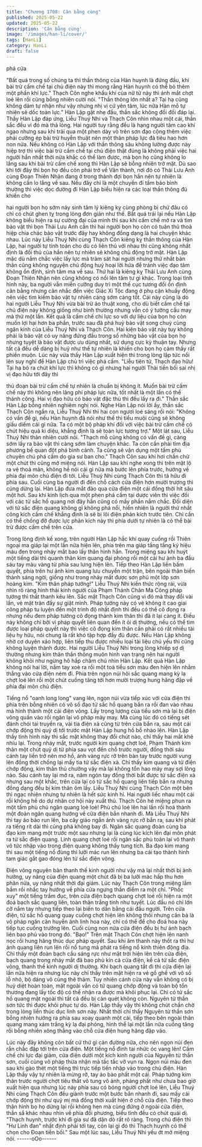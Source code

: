 ```yaml
---
title: "Chương 1708: Cân bằng cùng"
published: 2025-05-22
updated: 2025-05-22
description: 'Cân bằng cùng'
image: '/images/han-li/cover/'
tags: [HanLi]
category: HanLi
draft: false
---
```


phá cửa

"Bất quá trong số chúng ta thì thần thông của Hàn huynh là đứng
đầu, khi bài trừ cấm chế tại chủ điện này thì mong rằng Hàn
huynh có thể bỏ thêm một phần khí lực."
Thạch Côn nghe khẩu khí của nữ tử này thì ánh mắt chợt loé lên
rồi cũng bỗng nhiên cười nói.
"Thần thông lớn nhất a? Tại hạ cũng không dám tự nhận như vậy
nhưng nhị vị cứ yên tâm, lúc nữa Hàn mỗ tự nhiên sẽ dốc toàn
lực."
Hàn Lập gật nhẹ đầu, thần sắc không đổi đối đáp lại.
Thấy Hàn Lập đáp ứng, Liễu Thuý Nhi và Thạch Côn nhìn nhau
một cái, thần sắc đều vì đó mà thả lỏng. Hai người tuy rằng đều là
hạng người tâm cao khí ngạo nhưng sau khi trải qua một phen
dày vò trên sơn đạo cộng thêm việc phải cưỡng ép bài trừ huyễn
thuật nên một thân pháp lực đã tiêu hao hơn non nửa.
Nếu không có Hàn Lập với thần thông sâu không lường được này
hiệp trợ thì việc bài trừ cấm chế tại chủ điện thật đúng là không
phải việc hai người hắn nhất thời nửa khắc có thể làm được, mà
bọn họ cũng không lo lắng sau khi bài trừ cấm chế xong thì Hàn
Lập sẽ bỗng nhiên trở mặt.
Dù sao khi tới đây thì bọn họ đều còn phải trở về Vân thành, nơi
đó có Thải Lưu Anh cùng Đoạn Thiên Nhận đang ở trong thành
đợi bọn hắn nên tự nhiên là không cần lo lắng về sau.
Nếu đây chỉ là một chuyến đi tầm bảo bình thường thì việc dọc
đường đi Hàn Lập biểu hiện ra các loại thần thông đủ khiến cho

hai người bọn họ sớm nảy sinh tâm lý kiêng kỵ cùng phòng bị chứ
đâu có chỉ có chút ghen tỵ trong lòng đơn giản như thế. Bất quá
trái lại nếu Hàn Lập không biểu hiện ra sự cường đại của mình thì
sau khi cấm chế mở ra và tìm bảo vật thì bọn Thải Lưu Anh cần
thì hai người bọn họ còn có tuân thủ thoả hiệp chia chác bảo vật
trước đây hay không đồng dạng là hai chuyện khác nhau.
Lúc này Liễu Thuý Nhi cùng Thạch Côn kiêng kỵ thần thông của
Hàn Lập, hai người tự tính toán cho dù có liên thủ với nhau thì
cũng không nhất định là đối thủ của hắn nên tự nhiên sẽ không
chủ động trở mặt.
Hàn Lập mặc dù nắm chắc việc lấy lực mà trảm sát hai người
nhưng thứ nhất bản thân cũng không nguyện chủ động huỷ hoại
lời hứa để tránh việc đạo tâm không ổn định, sinh tâm ma về sau.
Thứ hai là kiêng kỵ Thải Lưu Anh cùng Đoạn Thiên Nhận nên
cũng không có nổi lên tâm tư gì khác.
Trong loại tình hình này, ba người vẫn miễn cưỡng duy trì một thế
cục tương đối ổn định cân bằng nhưng cân nhắc đến việc Giác Xi
Tộc đang ở phụ cận khuấy động nên việc tìm kiếm bảo vật tự
nhiên càng sớm càng tốt. Cái này cũng là do hai người Liễu Thuý
Nhi vừa bài trừ ảo thuật xong, cho dù biết cấm chế tại chủ điện
này không giống như bình thường nhưng vẫn có ý tưởng cầu
may mà thử một lần.
Kết quả là cấm chế chi lực so với dự liệu của bọn họ còn muốn
lợi hại hơn ba phần, trước sau đã phá huỷ bảo vật song chuỳ
cùng ngân kính của Liễu Thuý Nhi và Thạch Côn. Hai kiện bảo
vật này tuy không phải là bảo vật có uy năng đứng đầu trong số
những bảo vật của bọn họ nhưng tuyệt là bảo vật được ưu dùng
nhất, sử dụng cực kỳ thuận tay.
Nhưng tất cả đều dễ dàng bị huỷ như thế tự nhiên là khiến cho
bọn họ cảm thấy rất phiền muộn. Lúc này vừa thấy Hàn Lập xuất
hiện thì trong lòng lập tức nổi lên suy nghĩ để Hàn Lập chủ trì việc
phá cấm.
"Liễu tiên tử, Thạch đạo hữu! Tại hạ bỏ ra chút khí lực thì không
có gì nhưng hai người Thải tiền bối sai nhị vị đạo hữu tới đây thì

thủ đoạn bài trừ cấm chế tự nhiên là chuẩn bị không ít. Muốn bài
trừ cấm chế này thì không nên lãng phí pháp lực nữa, tốt nhất là
một lần có thể thành công. Hai vị đạo hữu có bảo vật đặc thù thì
đều lấy ra đi."
Thần sắc Hàn Lập bỗng nhiên nghiêm nghị nói.
Nghe Hàn Lập nói lời ấy, thần sắc Thạch Côn ngẩn ra, Liễu Thuý
Nhi thì hai con ngươi loé sáng rồi nói:
"Không có vấn đề gì, nếu Hàn huynh đã nói như thế thì tiểu muội
cũng sẽ không giấu diếm cái gì nữa. Ta có một bộ pháp khí đối
với việc bài trừ cấm chế có chút hiệu quả kì diệu, khẳng định là sẽ
toàn lực tương trợ."
Một lát sau, Liễu Thuý Nhi thản nhiên cười nói.
"Thạch mỗ cũng không có vấn đề gì, càng sớm lấy ra bảo vật thì
càng sớm làm chuyện khác. Ta còn cần phải tìm địa phương bế
quan đột phá bình cảnh. Ta cũng sẽ vận dụng một tấm phù
chuyên chú phá cấm do gia sư ban cho."
Thạch Côn sau khi hơi chần chừ một chút thì cũng mở miệng nói.
Hàn Lập sau khi nghe xong thì trên mặt lộ ra vẻ thoả mãn, không
hề nói cái gì nữa mà bước lên phía trước, hướng về phía đại môn
chủ điện đi tới. Liễu Thuý Nhi cùng Thạch Côn thì tả hữu đi phía
sau.
Cuối cùng ba người đi đến chỗ cách cửa điện hơn mười trượng
thì cùng dừng lại. Hàn Lập đưa mắt đảo qua cửa điện một cái
đồng thời hít sâu một hơi. Sau khi kinh lịch qua một phen phá
cấm tại dược viên thì việc đối với các tử sắc hồ quang nơi đây
hắn cũng có mấy phần nắm chắc.
Đối diện với tử sắc điện quang không gì không phá nổi, hiển
nhiên là người thứ nhất công kích cấm chế khẳng định là sẽ bị lôi
điện phản kích trước tiên. Chỉ cần có thể chống đỡ được lực phản
kích này thì phía dưới tự nhiên là có thể bài trừ được cấm chế
trên cửa.

Trong lòng định kế xong, trên người Hàn Lập hắc khí quay cuồng
rồi Thiên ngoại ma giáp lại một lần nữa hiện lên, phía trên ma
giáp tầng tầng ký hiệu màu đen trong nháy mắt bao lấy thân hình
hắn. Trong miệng sau khi huýt một tiếng dài thì quanh thân kim
quang đại phóng rồi một cái hư ảnh ba đầu sáu tay màu vàng từ
phía sau lưng hiện lên.
Tiếp theo Hàn Lập liền bấm quyết, phía trên hư ảnh kim quang
lưu chuyển một trận, bên ngoài thân biến thành sáng ngời, giống
như trong nháy mắt được sơn phủ một lớp sơn hoàng kim.
"Kim thân pháp tướng!"
Liễu Thuý Nhi kiến thức rộng rái, vừa nhìn rõ ràng hình thái kinh
người của Phạm Thánh Chân Ma Công pháp tướng thì thất thanh
kêu lên. Sắc mặt Thạch Côn cũng vì đó mà thay đổi vài lần, vẻ
mặt tràn đầy sự giật mình.
Pháp tướng này có vẻ không ít cao giai công pháp tu luyện đến
một trình độ nhất định thì đều có thể cô đọng ra nhưng nếu đem
pháp tướng cô đọng thành kim thân thì đã ít lại càng ít.
Điều này không chỉ bởi vì pháp quyết liên quan đến ít ỏi dị
thường, nếu có thể tìm được loại pháp quyết này thì việc cô đọng
kim thân cần phải có rất nhiều tài liệu hy hữu, nói chung là rất khó
tập hợp đầy đủ được.
Nếu Hàn Lập không nhờ cơ duyên xảo hợp, liên tiếp thu được
nhiều loại tài liệu chủ yếu thì cũng không luyện thành được. Hai
người Liễu Thuý Nhi trong lòng khiếp sợ dị thường nhưng kim
thân thần thông muôn hình vạn trạng nên hai người không khỏi
như ngừng hô hấp chăm chú nhìn Hàn Lập.
Kết quả Hàn Lập không nói hai lời, nắm tay xoè ra rồi một toà tiểu
sơn màu đen hiện lên nhằm thẳng vào cửa điện ném đi. Phía trên
ngọn núi hôi sắc quang mang kỳ lạ chợt loé lên rồi một chút
cuồng tăng tới hơn mười trượng hung hăng đập về phía đại môn
chủ điện.

Tiếng nổ "oanh long long" vang lên, ngọn núi vừa tiếp xúc với cửa
điện thì phía trên bỗng nhiên có vô số đạo tử sắc hồ quang bắn ra
rồi đan vào nhau mà hình thành một cái điện võng. Lấy trọng
lượng của tiểu sơn mà lại bị điện võng quấn vào rồi ngăn lại vô
pháp mảy may.
Mà cùng lúc đó có tiếng sét đánh chói tai truyền ra, vài tia điện xà
cũng từ trên cửa bắn ra, sau một cái chớp động thì quỷ dị tới
trước mặt Hàn Lập hung hồ bổ nhào lên. Hàn Lập thấy tình hình
này thì sắc mặt không thay đổi chút nào, chỉ thấy hai mắt khẽ nhíu
lại.
Trong nháy mắt, trước người kim quang chợt loé, Phạm Thánh
kim thân một chút quỷ dị từ phía sau vọt đến chỗ trước người,
đồng thời sáu cánh tay liền trở nên mơ hồ, ánh vàng rực rỡ trên
bàn tay trước người vung lên đồng thời chống lại mấy tia tử sắc
điện xà.
Chỉ thấy kim quang và tử điện chớp động, kim thân thủ chưởng
vậy mà lại không tổn hao mảy may sợi lông nào. Sáu cánh tay lại
mở ra, năm ngón tay đồng thời bắt được tử sắc điện xà nhưng
sau một khắc, trên cửa lại có tử sắc hồ quang liên tiếp bắn ra
nhưng đồng dạng đều bị kim thân ôm lấy. Liễu Thuý Nhi cùng
Thạch Côn một bên thì ngạc nhiên nhưng tự nhiên là hết sức kinh
hỉ. Hai người liếc nhau một cái rồi không hề do dự nhân cơ hội
này xuất thủ. Thạch Côn hé miệng phun ra một tấm phù chú ngân
quang loè loè! Phù chú loé lên hai lần rồi hoá thành một đoàn
ngân quang hướng về cửa điện bắn nhanh đi.
Mà Liễu Thuý Nhi thì tay áo bào run lên, ba cây giáo ngắn ánh
vàng rực rỡ bắn ra, sau khi phát ra tiếng rít dài thì cũng phá
không bay đi. Ngân sắc quang đoàn cùng ba đạo kim mang một
trước một sau nhưng lại là cùng lúc kích lên đại môn phát ra tử
sắc điện quang.
Linh quang chợt loé rồi ngân sắc phù toản lại vô thanh vô tức
nhập vào trong điện quang không thấy tung tích. Ba đạo kim
mang thì sau một tiếng nổ đùng thì lưỡi mác run lên nhưng ba cái
tạo thành hình tam giác gắt gao đóng lên tử sắc điện võng.

Điện võng nguyên bản thanh thế kinh người như vậy mà lại nhất
thời bị ảnh hưởng, uy năng của điện quang một chút đã bị ba lưỡi
mác hấp thu hơn phân nửa, uy năng nhất thời đại giảm. Lúc này
Thạch Côn trong miệng lầm bầm rồi nhấc tay hướng về phía cửa
ngưng thần điểm ra một chỉ.
"Phốc xuy" một tiếng trầm đục, trên cửa điện bạch quang chợt loé
rồi hiện ra một đoá bạch sắc quang liên, toàn thân trắng tinh như
tuyết. Lúc đầu nó chỉ lớn cỡ nắm tay nhưng tiếp theo lại biến to
dần bằng cái đầu người.
Trên cửa điện, tử sắc hồ quang quay cuồng chợt hiện lên không
thôi nhưng căn bả là vô pháp ngăn cản huyễn ảnh linh hoa này,
chỉ có thể để cho đoá hoa này tiếp tục cuồng trướng lên. Cuối
cùng non nửa cửa điện đều bị hư ảnh bạch liên bao phủ vào
trong đó.
"Bạo!"
Trên mặt Thạch Côn chợt hiện lên nanh nọc rồi hung hăng thúc
dục pháp quyết. Sau khi âm thanh này thốt ra thì hư ảnh quang
liên run lên rồi nổ tung mà phát ra tiếng nổ kinh thiên động địa.
Chỉ thấy một đoàn bạch cầu sáng rực như mặt trời hiện lên trên
cửa điện, bạch quang trong nháy mắt đã bao phủ kín cả cửa điện,
kể cả tử sắc điện võng, thanh thế kinh người dị thường. Khi bạch
quang tắt đi thì cửa điện lại lần nữa hiện ra nhưng lúc này chỉ
thấy trên mặt hiện ra vẻ gồ ghề với vô số lỗ nhỏ, bộ dáng vô cùng
thê thảm. Tuy nhiên cánh cửa này vẫn không có bị huỷ diệt hoàn
toàn, mặt ngoài vẫn có tử quang chớp động và toàn bộ tổn
thương đang lấy tốc độ có thể nhận ra được mà khôi phục lại. Chỉ
có tử sắc hồ quang mặt ngoài thì tất cả đều bị càn quét không
còn.
Nguyên từ thần sơn tức thì được khôi phục tự do. Hàn Lập thấy
vậy thì không chút chần chờ trong lòng liền thúc dục linh sơn này.
Nhất thời chỉ thấy Nguyên từ thần sơn bỗng nhiên hướng ra phía
sau xoay quanh một cái, tiếp theo bên ngoài thân quang mang
xám trắng kỳ lạ đại phóng, hình thể lại một lần nữa cuồng tăng rồi
bỗng nhiên xông thẳng vào chỗ cửa điện hung hăng đập vào.

Lúc này đây không còn bất cứ thứ gì cản đường nữa, cho nên
ngọn núi đen rắn chắc đập tới trên cửa điện. Một tiếng nổ đinh tai
nhức óc vang lên! Cấm chế chi lực đại giảm, cửa điện dưới một
kích kinh người của Nguyên từ thần sơn, cuối cùng vô pháp thừa
nhận mà tấc tấc vỡ vụn ra. Ngọn núi màu đen sau khi gào thét
một tiếng thì trực tiếp tiến nhập vào trong chủ điện.
Hàn Lập thấy vậy tự nhiên là mừng rỡ, tay áo bào phất một cái.
Pháp tướng kim thân trước người chợt tiêu thất vô tung vô ảnh,
phảng phất như chưa bao giờ xuất hiện qua nhưng lúc này phía
sau có bóng người chợt loé lên, Liễu Thuý Nhi cùng Thạch Côn
đều giành trước một bước bắn nhanh đi, sau mấy cái chớp động
thì như quỷ mị mà đồng thời xuất hiện ở chỗ cửa điện. Tiếp theo
thân hình bọ họ dừng lại rồi không hẹn mà cùng đứng ở ngoài
cửa điện, thần sắ khác nhau nhìn về phía đối phương, biểu tình
đều có chút quái dị.
"Thạch huynh, trước khi đi gia sư đã dặn dò rất rõ ràng. Trong chủ
điện thì "Hư Linh đan" nhất định phải tới tay, còn lại gì đó thì
Thạch huynh có thể chọn cho Đoạn tiền bối."
Sau một lúc sau, Liễu Thuý Nhi yếu ớt mở miệng nói.
------oOo------
